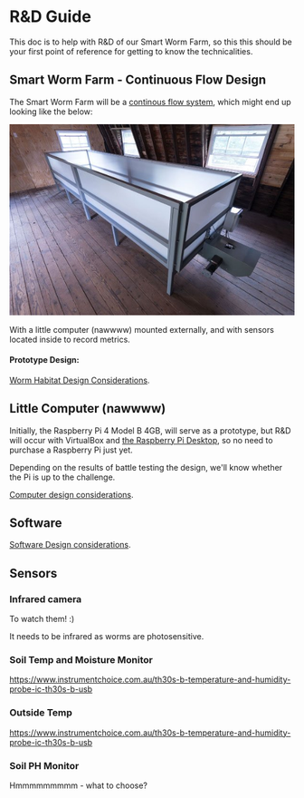 
# R&D Guide

This doc is to help with R&D of our Smart Worm Farm, so this this should be your first point of reference for getting to know the technicalities. 

## Smart Worm Farm - Continuous Flow Design 

The Smart Worm Farm will be a [continous flow system](https://urbanwormcompany.com/complete-guide-to-continuous-flow-vermicomposting/), which might end up looking like the below:

<p align="center">
  <img src="https://github.com/danielneil/Smart-Worm-Bin/blob/main/images/cf-bin.jpg?raw=true">
</p>

With a little computer (nawwww) mounted externally, and with sensors located inside to record metrics. 

#### Prototype Design: 
[Worm Habitat Design Considerations](https://github.com/danielneil/Smart-Worm-Farm/blob/main/research/bin-design.md).

## Little Computer (nawwww)

Initially, the Raspberry Pi 4 Model B 4GB, will serve as a prototype, but R&D will occur with VirtualBox and [the Raspberry Pi Desktop](https://www.raspberrypi.org/software/raspberry-pi-desktop/), so no need to purchase a Raspberry Pi just yet.

Depending on the results of battle testing the design, we'll know whether the Pi is up to the challenge.  

[Computer design considerations](https://github.com/danielneil/Smart-Worm-Farm/blob/main/research/computer-design.md).

## Software 

[Software Design considerations](https://github.com/danielneil/Smart-Worm-Farm/blob/main/research/software-design.md).

## Sensors

### Infrared camera 

To watch them! :)

It needs to be infrared as worms are photosensitive.

### Soil Temp and Moisture Monitor
https://www.instrumentchoice.com.au/th30s-b-temperature-and-humidity-probe-ic-th30s-b-usb

### Outside Temp
https://www.instrumentchoice.com.au/th30s-b-temperature-and-humidity-probe-ic-th30s-b-usb

### Soil PH Monitor 
Hmmmmmmmmm - what to choose?
